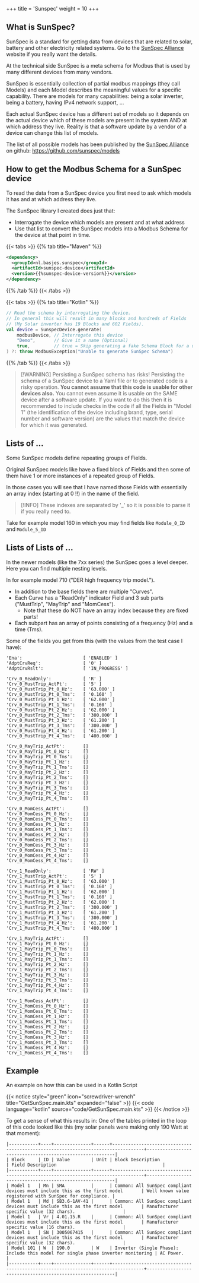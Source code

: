 +++
title = 'Sunspec'
weight = 10
+++

## What is SunSpec?
SunSpec is a standard for getting data from devices that are related to solar, battery and other electricity related systems. Go to the [SunSpec Alliance](https://sunspec.org/) website if you really want the details.

At the technical side SunSpec is a meta schema for Modbus that is used by many different devices from many vendors.

SunSpec is essentially collection of partial modbus mappings (they call Models) and each Model describes the meaningful values for a specific capability.
There are models for many capabilities: being a solar inverter, being a battery, having IPv4 network support, ...

Each actual SunSpec device has a different set of models so it depends on the actual device which of these models are present in the system AND at which address they live. Reality is that a software update by a vendor of a device can change this list of models.

The list of all possible models has been published by the [SunSpec Alliance](https://sunspec.org/) on github: https://github.com/sunspec/models

## How to get the Modbus Schema for a SunSpec device
To read the data from a SunSpec device you first need to ask which models it has and at which address they live.

The SunSpec library I created does just that: 
- Interrogate the device which models are present and at what address 
- Use that list to convert the SunSpec models into a Modbus Schema for the device at that point in time.

{{< tabs >}}
{{% tab title="Maven" %}}
```xml
<dependency>
  <groupId>nl.basjes.sunspec</groupId>
  <artifactId>sunspec-device</artifactId>
  <version>{{%sunspec-device-version%}}</version>
</dependency>
```
{{% /tab %}}
{{< /tabs >}}

{{< tabs >}}
{{% tab title="Kotlin" %}}
```kotlin
// Read the schema by interrogating the device.
// In general this will result in many blocks and hundreds of Fields
// (My Solar inverter has 19 Blocks and 602 Fields).
val device = SunspecDevice.generate(
    modbusDevice, // Interrogate this device
    "Demo",       // Give it a name (Optional)
    true,         // true = Skip generating a fake Schema Block for a unknown models
) ?: throw ModbusException("Unable to generate SunSpec Schema")
```
{{% /tab %}}
{{< /tabs >}}

> [!WARNING] Persisting a SunSpec schema has risks!
> Persisting the schema of a SunSpec device to a Yaml file or to generated code is a risky operation.
> **You cannot assume that this code is usable for other devices also.** You cannot even assume it is usable on the SAME device after a software update.
> If you want to do this then it is recommended to include checks in the code if all the Fields in "Model 1" (the identification of the device including brand, type, serial number and software version) are the values that match the device for which it was generated.

## Lists of ...

Some SunSpec models define repeating groups of Fields.

Original SunSpec models like have a fixed block of Fields and then some of them have 1 or more instances of a repeated group of Fields.

In those cases you will see that I have named those Fields with essentially an array index (starting at 0 !!) in the name of the field. 

> [!INFO]
> These indexes are separated by '_' so it is possible to parse it if you really need to.

Take for example model 160 in which you may find fields like  `Module_0_ID` and `Module_5_ID`

## Lists of Lists of ...

In the newer models (like the 7xx series) the SunSpec goes a level deeper. Here you can find multiple nesting levels.

In for example model 710 ("DER high frequency trip model.").
- In addition to the base fields there are multiple "Curves".
- Each Curve has a "ReadOnly" indicator Field and 3 sub parts ("MustTrip", "MayTrip" and "MomCess"). 
  - Note that these do NOT have an array index because they are fixed parts!
- Each subpart has an array of points consisting of a frequency (Hz) and a time (Tms).

Some of the fields you get from this (with the values from the test case I have):

    'Ena':                       [ 'ENABLED' ]
    'AdptCrvReq':                [ '0' ]
    'AdptCrvRslt':               [ 'IN_PROGRESS' ]
    
    'Crv_0_ReadOnly':            [ 'R' ]
    'Crv_0_MustTrip_ActPt':      [ '5' ]
    'Crv_0_MustTrip_Pt_0_Hz':    [ '63.000' ]
    'Crv_0_MustTrip_Pt_0_Tms':   [ '0.160' ]
    'Crv_0_MustTrip_Pt_1_Hz':    [ '62.000' ]
    'Crv_0_MustTrip_Pt_1_Tms':   [ '0.160' ]
    'Crv_0_MustTrip_Pt_2_Hz':    [ '62.000' ]
    'Crv_0_MustTrip_Pt_2_Tms':   [ '300.000' ]
    'Crv_0_MustTrip_Pt_3_Hz':    [ '61.200' ]
    'Crv_0_MustTrip_Pt_3_Tms':   [ '300.000' ]
    'Crv_0_MustTrip_Pt_4_Hz':    [ '61.200' ]
    'Crv_0_MustTrip_Pt_4_Tms':   [ '400.000' ]
    
    'Crv_0_MayTrip_ActPt':       []
    'Crv_0_MayTrip_Pt_0_Hz':     []
    'Crv_0_MayTrip_Pt_0_Tms':    []
    'Crv_0_MayTrip_Pt_1_Hz':     []
    'Crv_0_MayTrip_Pt_1_Tms':    []
    'Crv_0_MayTrip_Pt_2_Hz':     []
    'Crv_0_MayTrip_Pt_2_Tms':    []
    'Crv_0_MayTrip_Pt_3_Hz':     []
    'Crv_0_MayTrip_Pt_3_Tms':    []
    'Crv_0_MayTrip_Pt_4_Hz':     []
    'Crv_0_MayTrip_Pt_4_Tms':    []
    
    'Crv_0_MomCess_ActPt':       []
    'Crv_0_MomCess_Pt_0_Hz':     []
    'Crv_0_MomCess_Pt_0_Tms':    []
    'Crv_0_MomCess_Pt_1_Hz':     []
    'Crv_0_MomCess_Pt_1_Tms':    []
    'Crv_0_MomCess_Pt_2_Hz':     []
    'Crv_0_MomCess_Pt_2_Tms':    []
    'Crv_0_MomCess_Pt_3_Hz':     []
    'Crv_0_MomCess_Pt_3_Tms':    []
    'Crv_0_MomCess_Pt_4_Hz':     []
    'Crv_0_MomCess_Pt_4_Tms':    []
    
    'Crv_1_ReadOnly':            [ 'RW' ]
    'Crv_1_MustTrip_ActPt':      [ '5' ]
    'Crv_1_MustTrip_Pt_0_Hz':    [ '63.000' ]
    'Crv_1_MustTrip_Pt_0_Tms':   [ '0.160' ]
    'Crv_1_MustTrip_Pt_1_Hz':    [ '62.000' ]
    'Crv_1_MustTrip_Pt_1_Tms':   [ '0.160' ]
    'Crv_1_MustTrip_Pt_2_Hz':    [ '62.000' ]
    'Crv_1_MustTrip_Pt_2_Tms':   [ '300.000' ]
    'Crv_1_MustTrip_Pt_3_Hz':    [ '61.200' ]
    'Crv_1_MustTrip_Pt_3_Tms':   [ '300.000' ]
    'Crv_1_MustTrip_Pt_4_Hz':    [ '61.200' ]
    'Crv_1_MustTrip_Pt_4_Tms':   [ '400.000' ]
    
    'Crv_1_MayTrip_ActPt':       []
    'Crv_1_MayTrip_Pt_0_Hz':     []
    'Crv_1_MayTrip_Pt_0_Tms':    []
    'Crv_1_MayTrip_Pt_1_Hz':     []
    'Crv_1_MayTrip_Pt_1_Tms':    []
    'Crv_1_MayTrip_Pt_2_Hz':     []
    'Crv_1_MayTrip_Pt_2_Tms':    []
    'Crv_1_MayTrip_Pt_3_Hz':     []
    'Crv_1_MayTrip_Pt_3_Tms':    []
    'Crv_1_MayTrip_Pt_4_Hz':     []
    'Crv_1_MayTrip_Pt_4_Tms':    []
    
    'Crv_1_MomCess_ActPt':       []
    'Crv_1_MomCess_Pt_0_Hz':     []
    'Crv_1_MomCess_Pt_0_Tms':    []
    'Crv_1_MomCess_Pt_1_Hz':     []
    'Crv_1_MomCess_Pt_1_Tms':    []
    'Crv_1_MomCess_Pt_2_Hz':     []
    'Crv_1_MomCess_Pt_2_Tms':    []
    'Crv_1_MomCess_Pt_3_Hz':     []
    'Crv_1_MomCess_Pt_3_Tms':    []
    'Crv_1_MomCess_Pt_4_Hz':     []
    'Crv_1_MomCess_Pt_4_Tms':    []


## Example
An example on how this can be used in a Kotlin Script 

{{< notice style="green" icon="screwdriver-wrench" title="GetSunSpec.main.kts" expanded="false" >}}
{{< code language="kotlin" source="code/GetSunSpec.main.kts" >}}
{{< /notice >}}

To get a sense of what this results in: One of the tables printed in the loop of this code looked like this (my solar panels were making only 190 Watt at that moment):
```
|-----------+----+--------------+------+----------------------------------------------------------------------------------+----------------------------------------------------------|
| Block     | ID | Value        | Unit | Block Description                                                                | Field Description                                        |
|-----------+----+--------------+------+----------------------------------------------------------------------------------+----------------------------------------------------------|
| Model 1   | Mn | SMA          |      | Common: All SunSpec compliant devices must include this as the first model       | Well known value registered with SunSpec for compliance. |
| Model 1   | Md | SB3.6-1AV-41 |      | Common: All SunSpec compliant devices must include this as the first model       | Manufacturer specific value (32 chars).                  |
| Model 1   | Vr | 4.01.15.R    |      | Common: All SunSpec compliant devices must include this as the first model       | Manufacturer specific value (16 chars).                  |
| Model 1   | SN | 3005067415   |      | Common: All SunSpec compliant devices must include this as the first model       | Manufacturer specific value (32 chars).                  |
| Model 101 | W  | 190.0        | W    | Inverter (Single Phase): Include this model for single phase inverter monitoring | AC Power.                                                |
|-----------+----+--------------+------+----------------------------------------------------------------------------------+----------------------------------------------------------|
```
